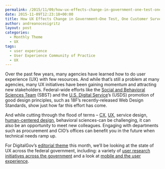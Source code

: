 ```yaml
---
permalink: /2015/11/09/how-ux-effects-change-in-government-one-test-one-customer-survey-at-a-time/
date: 2015-11-09T12:23:18+00:00
title: How UX Effects Change in Government—One Test, One Customer Survey at a Time
author: andreanocesigritz
layout: post
categories:
  - Monthly Theme
  - UX
tags:
  - user experience
  - User Experience Community of Practice
  - UX
---
```


Over the past few years, many agencies have learned how to do user experience (UX) with few resources. And while that’s still a problem at many agencies, many UX initiatives have been gaining momentum and attracting new stakeholders. Federal-wide efforts like the [Social and Behavioral Sciences Team](https://sbst.gov/) (SBST) and the [U.S. Digital Service](https://www.whitehouse.gov/digital/united-states-digital-service)’s (USDS) promotion of good design principles, such as 18F’s recently-released Web Design Standards, show just how far this effort has come.

And while cutting through the flood of terms &#8211; [CX](https://www.digitalgov.gov/tag/cx/), [UX](https://www.digitalgov.gov/category/ux/), service design, [human-centered design](https://www.digitalgov.gov/tag/user-centered-design/), behavioral sciences-can be challenging, it can also be an opportunity to meet new colleagues. Engaging with departments such as procurement and CIO’s offices can benefit you in the future when technical needs ramp up.

For DigitalGov’s [editorial theme](https://www.digitalgov.gov/category/monthly-theme/) this month, we’ll be looking at the state of UX across the federal government, including: a variety of [user research initiatives across the government](https://www.digitalgov.gov/category/monthly-theme/) and a look at [mobile and the user experience](https://www.digitalgov.gov/2015/11/10/trends-on-tuesday-5-tips-for-designing-touch-interactions/).